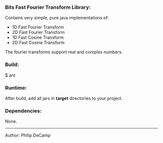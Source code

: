 ### Bits Fast Fourier Transform Library:
Contains very simple, pure java implementations of:
- 1D Fast Fourier Transform
- 2D Fast Fourier Transform
- 1D Fast Cosine Transform
- 2D Fast Cosine Transform

The fourier transforms support real and complex numbers.


### Build:
$ ant


### Runtime:
After build, add all jars in **target** directories to your project.


### Dependencies:
None.

---
Author: Philip DeCamp
